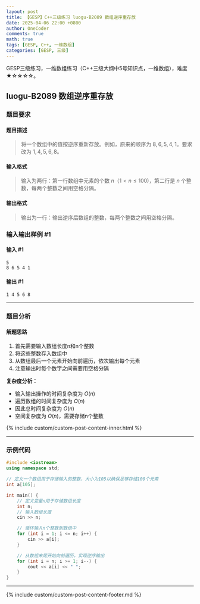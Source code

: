 ```yaml
---
layout: post
title: 【GESP】C++三级练习 luogu-B2089 数组逆序重存放
date: 2025-04-06 22:00 +0800
author: OneCoder
comments: true
math: true
tags: [GESP, C++, 一维数组]
categories: [GESP, 三级]
---
```

GESP三级练习，一维数组练习（C++三级大纲中5号知识点，一维数组），难度★☆☆☆☆。

<!--more-->

## luogu-B2089 数组逆序重存放

### 题目要求

#### 题目描述

>将一个数组中的值按逆序重新存放。例如，原来的顺序为 $8,6,5,4,1$。要求改为 $1,4,5,6,8$。

#### 输入格式

>输入为两行：第一行数组中元素的个数 $n$（$1 \lt n \le 100$)，第二行是 $n$ 个整数，每两个整数之间用空格分隔。

#### 输出格式

>输出为一行：输出逆序后数组的整数，每两个整数之间用空格分隔。

### 输入输出样例 #1

#### 输入 #1

```console
5
8 6 5 4 1
```

#### 输出 #1

```console
1 4 5 6 8
```

---

### 题目分析

#### 解题思路

1. 首先需要输入数组长度n和n个整数
2. 将这些整数存入数组中
3. 从数组最后一个元素开始向前遍历，依次输出每个元素
4. 注意输出时每个数字之间需要用空格分隔

**复杂度分析：**

- 输入输出操作的时间复杂度为 $O(n)$
- 遍历数组的时间复杂度为 $O(n)$
- 因此总时间复杂度为 $O(n)$
- 空间复杂度为 $O(n)$，需要存储n个整数
  
{% include custom/custom-post-content-inner.html %}

---

### 示例代码

```cpp
#include <iostream>
using namespace std;

// 定义一个数组用于存储输入的整数，大小为105以确保足够存储100个元素
int a[105];

int main() {
    // 定义变量n用于存储数组长度
    int n;
    // 输入数组长度
    cin >> n;

    // 循环输入n个整数到数组中
    for (int i = 1; i <= n; i++) {
        cin >> a[i];
    }

    // 从数组末尾开始向前遍历，实现逆序输出
    for (int i = n; i >= 1; i--) {
        cout << a[i] << " ";
    }
}
```

---

{% include custom/custom-post-content-footer.md %}
